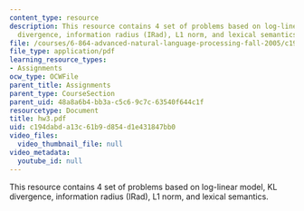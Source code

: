 ```yaml
---
content_type: resource
description: This resource contains 4 set of problems based on log-linear model, KL
  divergence, information radius (IRad), L1 norm, and lexical semantics.
file: /courses/6-864-advanced-natural-language-processing-fall-2005/c194dabda13c61b9d854d1e431847bb0_hw3.pdf
file_type: application/pdf
learning_resource_types:
- Assignments
ocw_type: OCWFile
parent_title: Assignments
parent_type: CourseSection
parent_uid: 48a8a6b4-bb3a-c5c6-9c7c-63540f644c1f
resourcetype: Document
title: hw3.pdf
uid: c194dabd-a13c-61b9-d854-d1e431847bb0
video_files:
  video_thumbnail_file: null
video_metadata:
  youtube_id: null
---
```

This resource contains 4 set of problems based on log-linear model, KL divergence, information radius (IRad), L1 norm, and lexical semantics.

